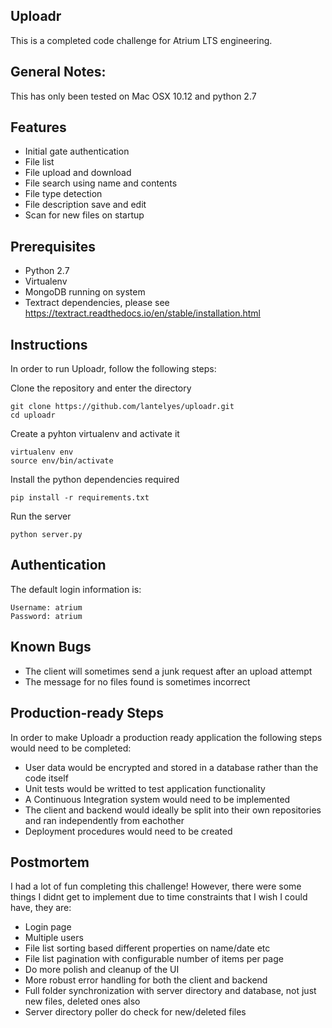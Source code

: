 ## Uploadr

This is a completed code challenge for Atrium LTS engineering.

## General Notes:
This has only been tested on Mac OSX 10.12 and python 2.7

## Features
* Initial gate authentication
* File list
* File upload and download
* File search using name and contents
* File type detection
* File description save and edit
* Scan for new files on startup

## Prerequisites

* Python 2.7
* Virtualenv
* MongoDB running on system
* Textract dependencies, please see https://textract.readthedocs.io/en/stable/installation.html

## Instructions

In order to run Uploadr, follow the following steps:

Clone the repository and enter the directory
```
git clone https://github.com/lantelyes/uploadr.git
cd uploadr
```

Create a pyhton virtualenv and activate it
```
virtualenv env
source env/bin/activate
```

Install the python dependencies required
```
pip install -r requirements.txt
```

Run the server
```
python server.py
```

## Authentication

The default login information is:
```
Username: atrium
Password: atrium
```

## Known Bugs
* The client will sometimes send a junk request after an upload attempt
* The message for no files found is sometimes incorrect


## Production-ready Steps

In order to make Uploadr a production ready application the following steps would need to be completed:

* User data would be encrypted and stored in a database rather than the code itself
* Unit tests would be writted to test application functionality
* A Continuous Integration system would need to be implemented
* The client and backend would ideally be split into their own repositories and ran independently from eachother
* Deployment procedures would need to be created

## Postmortem

I had a lot of fun completing this challenge! However, there were some things I didnt get to implement due to time constraints that I wish I could have, they are:

* Login page
* Multiple users
* File list sorting based different properties on name/date etc
* File list pagination with configurable number of items per page
* Do more polish and cleanup of the UI
* More robust error handling for both the client and backend
* Full folder synchronization with server directory and database, not just new files, deleted ones also
* Server directory poller do check for new/deleted files